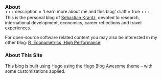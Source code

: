 +++
description = 'Learn more about me and this blog'
draft = true
+++


<div style="margin-bottom: -4em;"></div>

### About 

This is the personal blog of [Sebastian Krantz](https://sebastiankrantz.com), devoted to research, international development, economics, career reflections and travel experiences. 

For open-source software related content you may also be interested in my other blog: [R, Econometrics, High Performance](https://sebkrantz.github.io/Rblog/).

### About This Site

This blog is built using [Hugo](https://gohugo.io/) using the [Hugo Blog Awesome](https://github.com/hugo-sid/hugo-blog-awesome) theme – with some customizations applied.